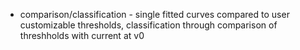 - comparison/classification - single fitted curves compared to user customizable thresholds,
  classification through comparison of threshholds with current at v0
